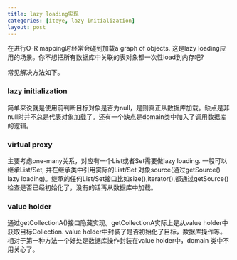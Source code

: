 ```yaml
---
title: lazy loading实现
categories: [iteye, lazy initialization]
layout: post
---
```

在进行O-R mapping时经常会碰到加载a graph of objects. 这是lazy loading应用的场景。你不想把所有数据库中关联的表对象都一次性load到内存吧?

常见解决方法如下。

### lazy initialization
简单来说就是使用前判断目标对象是否为null，是则真正从数据库加载。缺点是非null时并不总是代表对象加载了。还有一个缺点是domain类中加入了调用数据库的逻辑。  

### virtual proxy     
主要考虑one-many关系，对应有一个List或者Set需要做lazy loading. 一般可以继承List/Set, 并在继承类中引用实际的List/Set 对象source(通过getSource() lazy loading)。继承的任何List/Set接口比如size(),iterator(),都通过getSource()检查是否已经初始化了，没有的话再从数据库中加载。  

### value holder     
通过getCollectionA()接口隐藏实现。getCollectionA实际上是从value holder中获取目标Collection. value holder中封装了是否初始化了目标，数据库操作等。相对于第一种方法一个好处是数据库操作封装在value holder中，domain 类中不用关心了。  
